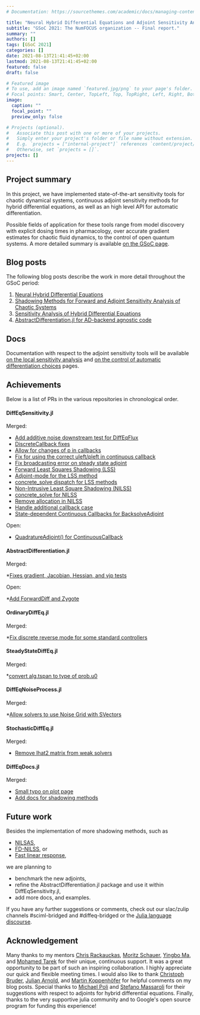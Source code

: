 ```yaml
---
# Documentation: https://sourcethemes.com/academic/docs/managing-content/

title: "Neural Hybrid Differential Equations and Adjoint Sensitivity Analysis"
subtitle: "GSoC 2021: The NumFOCUS organization -- Final report."
summary: ""
authors: []
tags: [GSoC 2021]
categories: []
date: 2021-08-13T21:41:45+02:00
lastmod: 2021-08-13T21:41:45+02:00
featured: false
draft: false

# Featured image
# To use, add an image named `featured.jpg/png` to your page's folder.
# Focal points: Smart, Center, TopLeft, Top, TopRight, Left, Right, BottomLeft, Bottom, BottomRight.
image:
  caption: ""
  focal_point: ""
  preview_only: false

# Projects (optional).
#   Associate this post with one or more of your projects.
#   Simply enter your project's folder or file name without extension.
#   E.g. `projects = ["internal-project"]` references `content/project/deep-learning/index.md`.
#   Otherwise, set `projects = []`.
projects: []
---
```


## Project summary

In this project, we have implemented state-of-the-art sensitivity tools for chaotic dynamical systems, continuous adjoint sensitivity methods for hybrid differential equations, as well as an high level API for automatic differentiation.

Possible fields of application for these tools range from model discovery with explicit dosing times in pharmacology, over accurate gradient estimates for chaotic fluid dynamics, to the control of open quantum systems. A more detailed summary is available [on the GSoC page](https://summerofcode.withgoogle.com/projects/#5357798591823872).


## Blog posts

The following blog posts describe the work in more detail throughout the GSoC period:

1) [Neural Hybrid Differential Equations](https://frankschae.github.io/post/hybridde/)
2) [Shadowing Methods for Forward and Adjoint Sensitivity Analysis of Chaotic Systems](https://frankschae.github.io/post/shadowing/)
3) [Sensitivity Analysis of Hybrid Differential Equations](https://frankschae.github.io/post/bouncing_ball/)
4) [AbstractDifferentiation.jl for AD-backend agnostic code](https://frankschae.github.io/post/abstract_differentiation/)

## Docs

Documentation with respect to the adjoint sensitivity tools will be available [on the local sensitivity analysis](https://diffeq.sciml.ai/latest/analysis/sensitivity/) and [on the control of automatic differentiation choices](http://scimlbase.sciml.ai/dev/fundamentals/Differentiation/) pages.

## Achievements

Below is a list of PRs in the various repositories in chronological order.

#### DiffEqSensitivity.jl

Merged:

* [Add additive noise downstream test for DiffEqFlux](https://github.com/SciML/DiffEqSensitivity.jl/pull/415)
* [DiscreteCallback fixes](https://github.com/SciML/DiffEqSensitivity.jl/pull/416)
* [Allow for changes of p in callbacks](https://github.com/SciML/DiffEqSensitivity.jl/pull/417)
* [Fix for using the correct uleft/pleft in continuous callback](https://github.com/SciML/DiffEqSensitivity.jl/pull/418)
* [Fix broadcasting error on steady state adjoint](https://github.com/SciML/DiffEqSensitivity.jl/pull/419)
* [Forward Least Squares Shadowing (LSS)](https://github.com/SciML/DiffEqSensitivity.jl/pull/420)
* [Adjoint-mode for the LSS method](https://github.com/SciML/DiffEqSensitivity.jl/pull/422)
* [concrete_solve dispatch for LSS methods](https://github.com/SciML/DiffEqSensitivity.jl/pull/423)
* [Non-Intrusive Least Square Shadowing (NILSS)](https://github.com/SciML/DiffEqSensitivity.jl/pull/437)
* [concrete_solve for NILSS](https://github.com/SciML/DiffEqSensitivity.jl/pull/442)
* [Remove allocation in NILSS](https://github.com/SciML/DiffEqSensitivity.jl/pull/443)
* [Handle additional callback case](https://github.com/SciML/DiffEqSensitivity.jl/pull/444)
* [State-dependent Continuous Callbacks for BacksolveAdjoint](https://github.com/SciML/DiffEqSensitivity.jl/pull/445)

Open:

* [QuadratureAdjoint() for ContinuousCallback](https://github.com/SciML/DiffEqSensitivity.jl/pull/474)

#### AbstractDifferentiation.jl

Merged:

*[Fixes gradient, Jacobian, Hessian, and vjp tests](https://github.com/JuliaDiff/AbstractDifferentiation.jl/pull/2)

Open:

*[Add ForwardDiff and Zygote](https://github.com/JuliaDiff/AbstractDifferentiation.jl/pull/3)

#### OrdinaryDiffEq.jl

Merged:

*[Fix discrete reverse mode for some standard controllers](https://github.com/SciML/OrdinaryDiffEq.jl/pull/1424)

#### SteadyStateDiffEq.jl

Merged:

*[convert alg.tspan to type of prob.u0](https://github.com/SciML/SteadyStateDiffEq.jl/pull/31)

#### DiffEqNoiseProcess.jl

Merged:

*[Allow solvers to use Noise Grid with SVectors](https://github.com/SciML/DiffEqNoiseProcess.jl/pull/94)

#### StochasticDiffEq.jl

Merged:

* [Remove Ihat2 matrix from weak solvers](https://github.com/SciML/StochasticDiffEq.jl/pull/428)


#### DiffEqDocs.jl

Merged:

* [Small typo on plot page](https://github.com/SciML/DiffEqDocs.jl/pull/490)
* [Add docs for shadowing methods](https://github.com/SciML/DiffEqDocs.jl/pull/492)


## Future work

Besides the implementation of more shadowing methods, such as

* [NILSAS](https://arxiv.org/abs/1801.08674),
* [FD-NILSS](https://arxiv.org/abs/1711.06633), or
* [Fast linear response](https://arxiv.org/abs/2009.00595),

we are planning to

* benchmark the new adjoints,
* refine the AbstractDifferentiation.jl package and use it within DiffEqSensitivity.jl,
* add more docs, and examples.

If you have any further suggestions or comments, check out our slac/zulip channels #sciml-bridged and #diffeq-bridged or the [Julia language discourse](https://discourse.julialang.org/).

## Acknowledgement

Many thanks to my mentors [Chris Rackauckas](https://github.com/ChrisRackauckas), [Moritz Schauer](https://github.com/mschauer), [Yingbo Ma](https://github.com/YingboMa), and [Mohamed Tarek](https://github.com/mohamed82008) for their unique, continuous support. It was a great opportunity to be part of such an inspiring collaboration. I highly appreciate our quick and flexible meeting times.
I would also like to thank [Christoph Bruder](https://quantumtheory-bruder.physik.unibas.ch/en/people/group-members/christoph-bruder/), [Julian Arnold](https://github.com/arnoldjulian), and [Martin Koppenhöfer](https://github.com/mako-git) for helpful comments on my blog posts. Special thanks to [Michael Poli](https://github.com/Zymrael) and [Stefano Massaroli](https://github.com/massastrello) for their suggestions with respect to adjoints for hybrid differential equations. Finally, thanks to the very supportive julia community and to Google's open source program for funding this experience!
